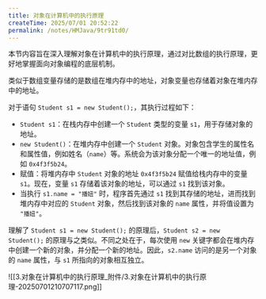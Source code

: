 ```yaml
---
title: 对象在计算机中的执行原理
createTime: 2025/07/01 20:52:22
permalink: /notes/HMJava/9tr91td0/
---
```

本节内容旨在深入理解对象在计算机中的执行原理，通过对比数组的执行原理，更好地掌握面向对象编程的底层机制。

类似于数组变量存储的是数组在堆内存中的地址，对象变量也存储着对象在堆内存中的地址。

对于语句 `Student s1 = new Student();`，其执行过程如下：

*   `Student s1`：在栈内存中创建一个 `Student` 类型的变量 `s1`，用于存储对象的地址。
*   `new Student()`：在堆内存中创建一个 `Student` 对象。对象包含学生的属性名和属性值，例如姓名（`name`）等。系统会为该对象分配一个唯一的地址值，例如 `0x4f3f5b24`。
* 赋值：将堆内存中 `Student` 对象的地址 `0x4f3f5b24` 赋值给栈内存中的变量 `s1`。现在，变量 `s1` 存储着该对象的地址，可以通过 `s1` 找到该对象。
* 当执行 `s1.name = "播妞"` 时，程序首先通过 `s1` 找到其存储的地址，进而找到堆内存中对应的 `Student` 对象，然后找到该对象的 `name` 属性，并将值设置为 `"播妞"`。

理解了 `Student s1 = new Student();` 的原理后，`Student s2 = new Student();` 的原理与之类似。不同之处在于，每次使用 `new` 关键字都会在堆内存中创建一个新的对象，并分配一个新的地址。因此，`s2.name` 访问的是另一个对象的 `name` 属性，与 `s1` 所指向的对象相互独立。

![[3.对象在计算机中的执行原理_附件/3.对象在计算机中的执行原理-20250701210707117.png]]
